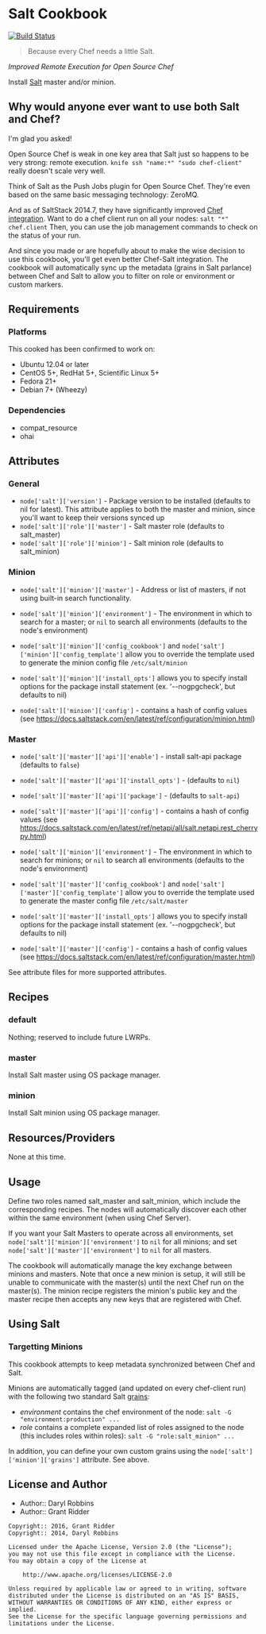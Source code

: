 # Salt Cookbook

[![Build Status](https://travis-ci.org/shortdudey123/chef-salt.svg)](https://travis-ci.org/shortdudey123/chef-salt)

> Because every Chef needs a little Salt.

*Improved Remote Execution for Open Source Chef*

Install [Salt](http://www.saltstack.com) master and/or minion.

## Why would anyone ever want to use both Salt and Chef?

I'm glad you asked!

Open Source Chef is weak in one key area that Salt just so happens to be very
strong: remote execution. `knife ssh "name:*" "sudo chef-client"` really doesn't
scale very well.

Think of Salt as the Push Jobs plugin for Open Source Chef. They're even based
on the same basic messaging technology: ZeroMQ.

And as of SaltStack 2014.7, they have significantly improved [Chef integration](http://docs.saltstack.com/en/latest/ref/modules/all/salt.modules.chef.html#module-salt.modules.chef).
Want to do a chef client run on all your nodes: `salt "*" chef.client` Then, you
can use the job management commands to check on the status of your run.

And since you made or are hopefully about to make the wise decision to use this
cookbook, you'll get even better Chef-Salt integration. The cookbook will
automatically sync up the metadata (grains in Salt parlance) between Chef and
Salt to allow you to filter on role or environment or custom markers.

## Requirements

### Platforms

This cooked has been confirmed to work on:

* Ubuntu 12.04 or later
* CentOS 5+, RedHat 5+, Scientific Linux 5+
* Fedora 21+
* Debian 7+ (Wheezy)

### Dependencies

* compat_resource
* ohai

## Attributes

### General
* `node['salt']['version']` - Package version to be installed (defaults to nil for latest). This attribute applies to both the master and minion, since you'll want to keep their versions synced up
* `node['salt']['role']['master']` - Salt master role (defaults to salt_master)
* `node['salt']['role']['minion']` - Salt minion role (defaults to salt_minion)

### Minion
* `node['salt']['minion']['master']` - Address or list of masters, if not using built-in search functionality.
* `node['salt']['minion']['environment']` - The environment in which to search for a master; or `nil` to search all environments (defaults to the node's environment)
* `node['salt']['minion']['config_cookbook']` and `node['salt']['minion']['config_template']` allow you to override the template used to generate the minion config file `/etc/salt/minion`
* `node['salt']['minion']['install_opts']` allows you to specify install options for the package install statement (ex. '--nogpgcheck', but defaults to nil)

* `node['salt']['minion']['config']` - contains a hash of config values (see https://docs.saltstack.com/en/latest/ref/configuration/minion.html)

### Master
* `node['salt']['master']['api']['enable']` - install salt-api package (defaults to `false`)
* `node['salt']['master']['api']['install_opts']` - (defaults to `nil`)
* `node['salt']['master']['api']['package']` - (defaults to `salt-api`)
* `node['salt']['master']['api']['config']` - contains a hash of config values (see https://docs.saltstack.com/en/latest/ref/netapi/all/salt.netapi.rest_cherrypy.html)
* `node['salt']['minion']['environment']` - The environment in which to search for minions; or `nil` to search all environments (defaults to the node's environment)
* `node['salt']['master']['config_cookbook']` and `node['salt']['master']['config_template']` allow you to override the template used to generate the master config file `/etc/salt/master`
* `node['salt']['master']['install_opts']` allows you to specify install options for the package install statement (ex. '--nogpgcheck', but defaults to nil)

* `node['salt']['master']['config']` - contains a hash of config values (see https://docs.saltstack.com/en/latest/ref/configuration/master.html)


See attribute files for more supported attributes.

## Recipes

### default

Nothing; reserved to include future LWRPs.

### master

Install Salt master using OS package manager.

### minion

Install Salt minion using OS package manager.


## Resources/Providers

None at this time.

## Usage

Define two roles named salt_master and salt_minion, which include the corresponding
recipes. The nodes will automatically discover each other within the same environment
(when using Chef Server).

If you want your Salt Masters to operate across all environments, set
`node['salt']['minion']['environment']` to `nil` for all minions; and set
`node['salt']['master']['environment']` to `nil` for all masters.

The cookbook will automatically manage the key exchange between minions and masters.
Note that once a new minion is setup, it will still be unable to communicate with the master(s)
until the next Chef run on the master(s). The minion recipe registers the minion's public key
and the master recipe then accepts any new keys that are registered with Chef.

## Using Salt

### Targetting Minions

This cookbook attempts to keep metadata synchronized between Chef and Salt.

Minions are automatically tagged (and updated on every chef-client run) with the
following two standard Salt [grains](http://docs.saltstack.com/en/latest/topics/targeting/grains.html):

* *environment* contains the chef environment of the node: `salt -G "environment:production" ...`
* *role* contains a complete expanded list of roles assigned to the node (this includes roles within roles): `salt -G "role:salt_minion" ...`

In addition, you can define your own custom grains using the `node['salt']['minion']['grains']` attribute. See above.

## License and Author

* Author:: Daryl Robbins
* Author:: Grant Ridder

```
Copyright:: 2016, Grant Ridder
Copyright:: 2014, Daryl Robbins

Licensed under the Apache License, Version 2.0 (the "License");
you may not use this file except in compliance with the License.
You may obtain a copy of the License at

    http://www.apache.org/licenses/LICENSE-2.0

Unless required by applicable law or agreed to in writing, software
distributed under the License is distributed on an "AS IS" BASIS,
WITHOUT WARRANTIES OR CONDITIONS OF ANY KIND, either express or implied.
See the License for the specific language governing permissions and
limitations under the License.
```
